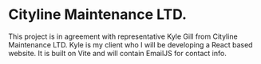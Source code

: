 # Cityline Maintenance LTD.

This project is in agreement with representative Kyle Gill from Cityline Maintenance LTD. Kyle is my client who I will be developing a React based website. It is built on Vite and will contain EmailJS for contact info. 